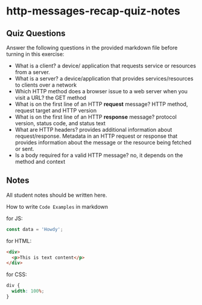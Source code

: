 # http-messages-recap-quiz-notes

## Quiz Questions

Answer the following questions in the provided markdown file before turning in this exercise:

- What is a client?
  a device/ application that requests service or resources from a server.
- What is a server?
  a device/application that provides services/resources to clients over a network
- Which HTTP method does a browser issue to a web server when you visit a URL?
  the GET method
- What is on the first line of an HTTP **request** message?
  HTTP method, request target and HTTP version
- What is on the first line of an HTTP **response** message?
  protocol version, status code, and status text
- What are HTTP headers?
  provides additional information about request/response. Metadata in an HTTP request or response that provides information about the message or the resource being fetched or sent.
- Is a body required for a valid HTTP message?
  no, it depends on the method and context

## Notes

All student notes should be written here.

How to write `Code Examples` in markdown

for JS:

```javascript
const data = 'Howdy';
```

for HTML:

```html
<div>
  <p>This is text content</p>
</div>
```

for CSS:

```css
div {
  width: 100%;
}
```
